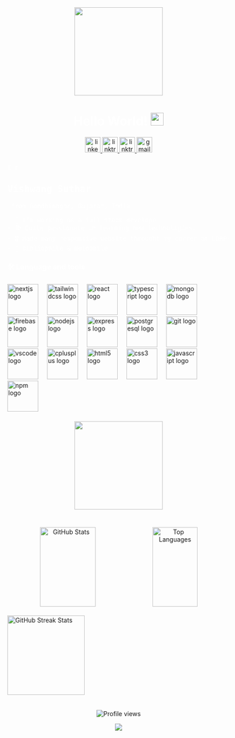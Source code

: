 <div style=""></div>
<div align="center">
<img  height="200" src="https://i.pinimg.com/originals/56/8f/7f/568f7f9733c9bd74cded4fbc9c85a4ad.gif"/>
</div>  

  <h1 align="center" style="color: #fff;">Hello World! <img src="https://github.com/sciencepal/sciencepal/blob/master/assets/Hi.gif" width="29px">
  </h1>
<div align="center">
    <a href="https://www.linkedin.com/in/vishwang-suthar/" target="_blank">
      <img src="https://img.shields.io/static/v1?message=LinkedIn&logo=linkedin&label=&color=0077B5&logoColor=white&labelColor=&style=for-the-badge" height="35" alt="linkedin logo" />
    </a>
    <a href="https://linktr.ee/dripy_vishwng" target="_blank">
      <img src="https://img.shields.io/static/v1?message=Linktree&logo=linktree&label=&color=39E09B&logoColor=white&labelColor=&style=for-the-badge" height="35" alt="linktree logo" />
    </a>
    <a href="https://www.instagram.com/vishwang._.suthar/" target="_blank">
      <img src="https://img.shields.io/static/v1?message=Instagram&logo=instagram&label=&color=d62976&logoColor=white&labelColor=&style=for-the-badge" height="35" alt="linktree logo" />
    </a>
    <a href="mailto:vishwangsuthar.997@gmail.com" target="_blank">
      <img src="https://img.shields.io/static/v1?message=Gmail&logo=gmail&label=&color=D14836&logoColor=white&labelColor=&style=for-the-badge" height="35" alt="gmail logo" />
    </a>
</div>




  ###

  <pre align="left" style="color: #fff;">I'm <h2>Vishwang Suthar</h2> from Gandhinagar, Gujarat, India<br><br>- 🔭 I’m working as a full-stack develope<br>- 📚 Quite passionate in learning new technoligies.  <br>- 🎖️ Made many responsive website throught my carrer at LDRP-ITR <br>- 🎼 bibliophile & melophile</pre>

  ###

  <h3 align="left" style="color: #fff;">🛠 Language and tools</h3>

  ###

  <div align="left">
    <img src="https://cdn.jsdelivr.net/gh/devicons/devicon/icons/nextjs/nextjs-original.svg" height="70" alt="nextjs logo" />
    <img width="12" />
    <img src="https://cdn.jsdelivr.net/gh/devicons/devicon/icons/tailwindcss/tailwindcss-original-wordmark.svg" height="70" alt="tailwindcss logo" />
    <img width="12" />
    <img src="https://cdn.jsdelivr.net/gh/devicons/devicon/icons/react/react-original.svg" height="70" alt="react logo" />
    <img width="12" />
    <img src="https://cdn.jsdelivr.net/gh/devicons/devicon/icons/typescript/typescript-original.svg" height="70" alt="typescript logo" />
    <img width="12" />
    <img src="https://cdn.jsdelivr.net/gh/devicons/devicon/icons/mongodb/mongodb-original.svg" height="70" alt="mongodb logo" />
    <img width="12" />
    <img src="https://cdn.jsdelivr.net/gh/devicons/devicon/icons/firebase/firebase-plain.svg" height="70" alt="firebase logo" />
    <img width="12" />
    <img src="https://cdn.jsdelivr.net/gh/devicons/devicon/icons/nodejs/nodejs-original.svg" height="70" alt="nodejs logo" />
    <img width="12" />
    <img src="https://cdn.jsdelivr.net/gh/devicons/devicon/icons/express/express-original.svg" height="70" alt="express logo" />
    <img width="12" />
    <img src="https://cdn.jsdelivr.net/gh/devicons/devicon/icons/postgresql/postgresql-original.svg" height="70" alt="postgresql logo" />
    <img width="12" />
    <img src="https://cdn.jsdelivr.net/gh/devicons/devicon/icons/git/git-original.svg" height="70" alt="git logo" />
    <img width="12" />
    <img src="https://cdn.jsdelivr.net/gh/devicons/devicon/icons/vscode/vscode-original.svg" height="70" alt="vscode logo" />
    <img width="12" />
    <img src="https://cdn.jsdelivr.net/gh/devicons/devicon/icons/cplusplus/cplusplus-original.svg" height="70" alt="cplusplus logo" />
    <img width="12" />
    <img src="https://cdn.jsdelivr.net/gh/devicons/devicon/icons/html5/html5-original.svg" height="70" alt="html5 logo" />
    <img width="12" />
    <img src="https://cdn.jsdelivr.net/gh/devicons/devicon/icons/css3/css3-original.svg" height="70" alt="css3 logo" />
    <img width="12" />
    <img src="https://cdn.jsdelivr.net/gh/devicons/devicon/icons/javascript/javascript-original.svg" height="70" alt="javascript logo" />
    <img width="12" />
    <img src="https://cdn.jsdelivr.net/gh/devicons/devicon/icons/npm/npm-original-wordmark.svg" height="70" alt="npm logo" />
  </div>

  ###

  <h3 align="left"></h3>
<div align="center">
<img  height="200" width="200" src="https://i.gifer.com/cFA.gif"/>
</div> 

  ###
<br clear="both"> 
<div align="center" >
<div>
<a>
  <img width="50%" src="https://github-readme-stats.vercel.app/api?username=Vishwang0Suthar&show_icons=true&theme=highcontrast&bg_color=000000&title_color=ff9800&text_color=ffffff&hide_title=false&hide_rank=false&include_all_commits=true&count_private=true&disable_animations=false" height="180" alt="GitHub Stats" /></a>
  <img width="45%" src="https://github-readme-stats.vercel.app/api/top-langs/?username=Vishwang0Suthar&layout=compact&theme=highcontrast&bg_color=000000&title_color=ff9800&text_color=ffffff&hide_border=false&card_width=320&langs_count=5" height="180" alt="Top Languages" />
  </div>
</br>
<div align="left">
  <img width="59%" src="https://github-readme-streak-stats.herokuapp.com?user=Vishwang0Suthar&theme=highcontrast&background=000000&sideNums=ff9800&sideLabels=ff9800&dates=ffffff&stroke=ff9800" height="180" alt="GitHub Streak Stats" />
</div>
</br>
</br>
    <img  src="https://komarev.com/ghpvc/?username=Vishwang0Suthar&label=Profile%20Visits&color=orange&style=for-the-badge" alt="Profile views" />
  
</div>

  

<p align="center">
  <img src="https://capsule-render.vercel.app/api?type=waving&color=gradient&height=70&section=footer&width=100"/>
</p>
